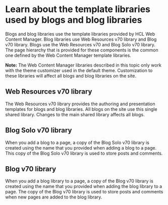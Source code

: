 # Learn about the template libraries used by blogs and blog libraries

Blogs and blog libraries use the template libraries provided by HCL Web Content Manager. Blog libraries use Web Resources v70 library and Blog v70 library. Blogs use the Web Resources v70 and Blog Solo v70 library. The page hierarchy that is provided for these components is the common one defined by the Web Content Manager template libraries.

**Note:** The Web Content Manager libraries described in this topic only work with the theme customizer used in the default theme. Customization to these libraries will affect all blogs and blog libraries on the site.

## Web Resources v70 library

The Web Resources v70 library provides the authoring and presentation templates for blogs and blog libraries. All blogs on the site use this single shared library. Changes to the main shared library affects all blogs.

## Blog Solo v70 library

When you add a blog to a page, a copy of the Blog Solo v70 library is created using the name that you provided when adding a blog to a page. This copy of the Blog Solo v70 library is used to store posts and comments.

## Blog v70 library

When you add a blog library to a page, a copy of the Blog v70 library is created using the name that you provided when adding the blog library to a page. The copy of the Blog v70 library is used to store posts and comments when new pages are added to the blog library.


